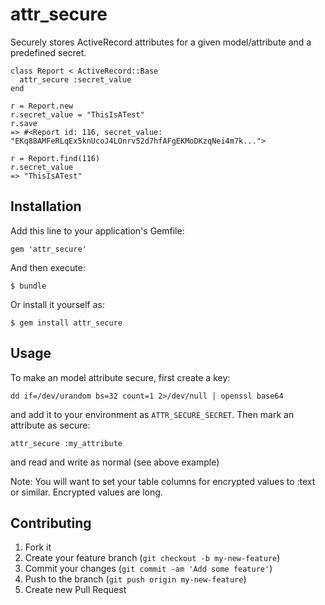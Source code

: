 # attr_secure

Securely stores ActiveRecord attributes for a given model/attribute and a predefined secret.

```
class Report < ActiveRecord::Base
  attr_secure :secret_value
end

r = Report.new
r.secret_value = "ThisIsATest"
r.save
=> #<Report id: 116, secret_value: "EKq88AMFeRLqEx5knUcoJ4LOnrv52d7hfAFgEKMoDKzqNei4m7k...">

r = Report.find(116)
r.secret_value
=> "ThisIsATest"
```

## Installation

Add this line to your application's Gemfile:

    gem 'attr_secure'

And then execute:

    $ bundle

Or install it yourself as:

    $ gem install attr_secure

## Usage

To make an model attribute secure, first create a key:

    dd if=/dev/urandom bs=32 count=1 2>/dev/null | openssl base64

and add it to your environment as `ATTR_SECURE_SECRET`.
Then mark an attribute as secure:

    attr_secure :my_attribute

and read and write as normal (see above example)

Note: You will want to set your table columns for encrypted values to :text or
similar.  Encrypted values are long.

## Contributing

1. Fork it
2. Create your feature branch (`git checkout -b my-new-feature`)
3. Commit your changes (`git commit -am 'Add some feature'`)
4. Push to the branch (`git push origin my-new-feature`)
5. Create new Pull Request
